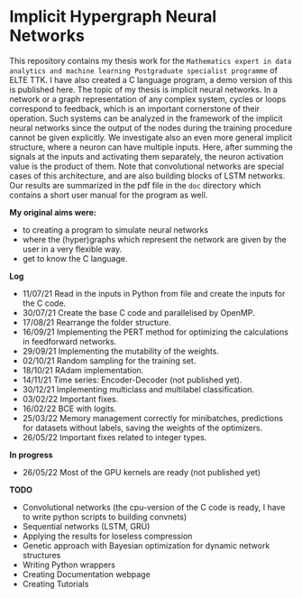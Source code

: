 # Implicit Hypergraph Neural Networks

This repository contains my thesis work for the `Mathematics expert in data analytics and machine learning
Postgraduate specialist programme` of ELTE TTK.
I have also created a C language program, a demo version of this is published here.
The topic of my thesis is implicit neural networks.
In a network or a graph representation of any complex system, cycles or loops correspond to feedback, which is
an important cornerstone of their operation. Such systems can be analyzed in the framework of the implicit
neural networks since the output of the nodes during the training procedure cannot be given explicitly.
We investigate also an even more general implicit structure, where a neuron can have multiple inputs.
Here, after summing the signals at the inputs and activating them separately, the neuron activation value
is the product of them. Note that convolutional networks are special cases of this architecture, and are also
building blocks of LSTM networks. Our results are summarized in the pdf file in the `doc` directory which contains
a short user manual for the program as well.

**My original aims were:**
* to creating a program to simulate neural networks 
* where the (hyper)graphs which represent the network are given by the user in a very flexible way.
* get to know the C language.

**Log**
* 11/07/21 Read in the inputs in Python from file and create the inputs for the C code.
* 30/07/21 Create the base C code and parallelised by OpenMP.
* 17/08/21 Rearrange the folder structure.
* 16/09/21 Implementing the PERT method for optimizing the calculations in feedforward networks.
* 29/09/21 Implementing the mutability of the weights.
* 02/10/21 Random sampling for the training set.
* 18/10/21 RAdam implementation.
* 14/11/21 Time series: Encoder-Decoder (not published yet).
* 30/12/21 Implementing multiclass and multilabel classification.
* 03/02/22 Important fixes.
* 16/02/22 BCE with logits.
* 25/03/22 Memory management correctly for minibatches, predictions for datasets without labels, saving the weights of the optimizers.
* 26/05/22 Important fixes related to integer types.

**In progress**
* 26/05/22 Most of the GPU kernels are ready (not published yet)

**TODO**
* Convolutional networks (the cpu-version of the C code is ready, I have to write python scripts to building convnets)
* Sequential networks (LSTM, GRU)
* Applying the results for loseless compression
* Genetic approach with Bayesian optimization for dynamic network structures
* Writing Python wrappers
* Creating Documentation webpage
* Creating Tutorials
